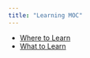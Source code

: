 ```yaml
---
title: "Learning MOC"
---
```


- [Where to Learn](notes/perdev/learning/where-to-learn.md)
- [What to Learn](notes/perdev/learning/what-to-learn.md)